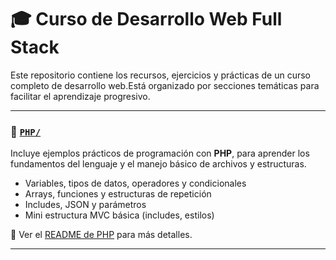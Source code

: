 # 🎓 Curso de Desarrollo Web Full Stack

Este repositorio contiene los recursos, ejercicios y prácticas de un curso completo de desarrollo web.Está organizado por secciones temáticas para facilitar el aprendizaje progresivo.

---
### 🔹 [`PHP/`](./PHP/)
Incluye ejemplos prácticos de programación con **PHP**, para aprender los fundamentos del lenguaje y el manejo básico de archivos y estructuras.

- Variables, tipos de datos, operadores y condicionales
- Arrays, funciones y estructuras de repetición
- Includes, JSON y parámetros
- Mini estructura MVC básica (includes, estilos)

📄 Ver el [README de PHP](./PHP/README.md) para más detalles.

---

